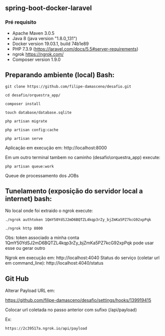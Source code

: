## spring-boot-docker-laravel

### Pré requisito
- Apache Maven 3.0.5
- Java 8 (java version "1.8.0_131")
- Docker version 19.03.1, build 74b1e89
- PHP 7.3.9 (https://laravel.com/docs/5.5#server-requirements)
- ngrok https://ngrok.com/
- Composer version 1.9.0

## Preparando ambiente (local) Bash:


```
git clone https://github.com/filipe-damasceno/desafio.git
``` 
```
cd desafio/orquestra_app/
```
```
composer install
```
```
touch database/database.sqlite
```
```
php artisan migrate
```
```
php artisan config:cache
```
```
php artisan serve
```

Aplicação em execução em: http://localhost:8000

Em um outro terminal tambem no caminho (desafio\orquestra_app) execute:

```
php artisan queue:work
```
Queue de processamento dos JOBs


## Tunelamento (exposição do servidor local a internet) bash:

No local onde foi extraido o ngrok execute: 
```
./ngrok authtoken 1QmY50YdSJ2mD6BQTZL4kqp3rZy_bjZmKa5PZ7kcG92xpPqk
```
```
./ngrok http 8000
```
Obs: token associado a minha conta 1QmY50YdSJ2mD6BQTZL4kqp3rZy_bjZmKa5PZ7kcG92xpPqk pode usar esse ou gerar outro

Ngrok em execução em: http://localhost:4040
Status do serviço (coletar url em command_line): http://localhost:4040/status 


## Git Hub

Alterar Payload URL em:

https://github.com/filipe-damasceno/desafio/settings/hooks/139919415

Colocar url coletada no passo anterior com sufixo (/api/payload)

Ex:

```
https://2c39517a.ngrok.io/api/payload
```

